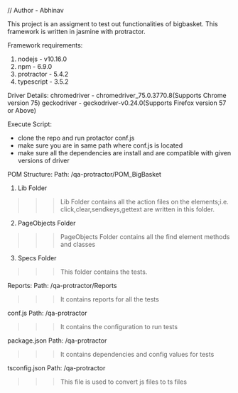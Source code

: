 // Author - Abhinav

This project is an assigment to test out functionalities of bigbasket.
This framework is written in jasmine with protractor.

Framework requirements:
1. nodejs - v10.16.0
2. npm - 6.9.0
3. protractor - 5.4.2
4. typescript - 3.5.2

Driver Details:
chromedriver - chromedriver_75.0.3770.8(Supports Chrome version 75)
geckodriver - geckodriver-v0.24.0(Supports Firefox version 57 or Above)

Execute Script:
* clone the repo and run protactor conf.js
* make sure you are in same path where conf.js is located
* make sure all the dependencies are install and are compatible with given versions of driver

POM Structure:
Path: /qa-protractor/POM_BigBasket
1. Lib Folder
>>>Lib Folder contains all the action files on the elements;i.e. click,clear,sendkeys,gettext
   are written in this folder.
2. PageObjects Folder
>>>PageObjects Folder contains all the find element methods and classes

3. Specs Folder
>>>This folder contains the tests.

Reports:
Path: /qa-protractor/Reports
>>> It contains reports for all the tests

conf.js
Path: /qa-protractor
>>> It contains the configuration to run tests

package.json
Path: /qa-protractor
>>> It contains dependencies and config values for tests

tsconfig.json
Path: /qa-protractor
>>> This file is used to convert js files to ts files


